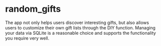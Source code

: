# random_gifts
The app not only helps users discover interesting gifts, but also allows users to customize their own gift lists through the DIY function. Managing your data via SQLite is a reasonable choice and supports the functionality you require very well.
